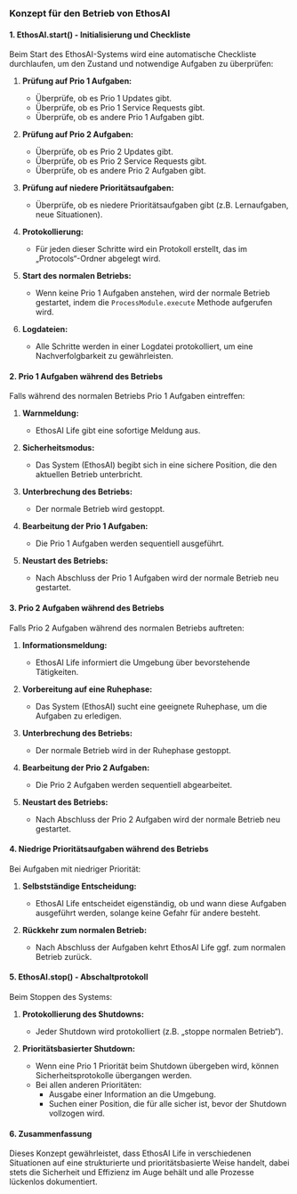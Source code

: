 ### Konzept für den Betrieb von EthosAI

#### 1. **EthosAI.start() - Initialisierung und Checkliste**
Beim Start des EthosAI-Systems wird eine automatische Checkliste durchlaufen, um den Zustand und notwendige Aufgaben zu überprüfen:

1. **Prüfung auf Prio 1 Aufgaben:**
   - Überprüfe, ob es Prio 1 Updates gibt.
   - Überprüfe, ob es Prio 1 Service Requests gibt.
   - Überprüfe, ob es andere Prio 1 Aufgaben gibt.

2. **Prüfung auf Prio 2 Aufgaben:**
   - Überprüfe, ob es Prio 2 Updates gibt.
   - Überprüfe, ob es Prio 2 Service Requests gibt.
   - Überprüfe, ob es andere Prio 2 Aufgaben gibt.

3. **Prüfung auf niedere Prioritätsaufgaben:**
   - Überprüfe, ob es niedere Prioritätsaufgaben gibt (z.B. Lernaufgaben, neue Situationen).

4. **Protokollierung:**
   - Für jeden dieser Schritte wird ein Protokoll erstellt, das im „Protocols“-Ordner abgelegt wird.

5. **Start des normalen Betriebs:**
   - Wenn keine Prio 1 Aufgaben anstehen, wird der normale Betrieb gestartet, indem die `ProcessModule.execute` Methode aufgerufen wird.

6. **Logdateien:**
   - Alle Schritte werden in einer Logdatei protokolliert, um eine Nachverfolgbarkeit zu gewährleisten.

#### 2. **Prio 1 Aufgaben während des Betriebs**
Falls während des normalen Betriebs Prio 1 Aufgaben eintreffen:

1. **Warnmeldung:**
   - EthosAI Life gibt eine sofortige Meldung aus.

2. **Sicherheitsmodus:**
   - Das System (EthosAI) begibt sich in eine sichere Position, die den aktuellen Betrieb unterbricht.

3. **Unterbrechung des Betriebs:**
   - Der normale Betrieb wird gestoppt.

4. **Bearbeitung der Prio 1 Aufgaben:**
   - Die Prio 1 Aufgaben werden sequentiell ausgeführt.

5. **Neustart des Betriebs:**
   - Nach Abschluss der Prio 1 Aufgaben wird der normale Betrieb neu gestartet.

#### 3. **Prio 2 Aufgaben während des Betriebs**
Falls Prio 2 Aufgaben während des normalen Betriebs auftreten:

1. **Informationsmeldung:**
   - EthosAI Life informiert die Umgebung über bevorstehende Tätigkeiten.

2. **Vorbereitung auf eine Ruhephase:**
   - Das System (EthosAI) sucht eine geeignete Ruhephase, um die Aufgaben zu erledigen.

3. **Unterbrechung des Betriebs:**
   - Der normale Betrieb wird in der Ruhephase gestoppt.

4. **Bearbeitung der Prio 2 Aufgaben:**
   - Die Prio 2 Aufgaben werden sequentiell abgearbeitet.

5. **Neustart des Betriebs:**
   - Nach Abschluss der Prio 2 Aufgaben wird der normale Betrieb neu gestartet.

#### 4. **Niedrige Prioritätsaufgaben während des Betriebs**
Bei Aufgaben mit niedriger Priorität:

1. **Selbstständige Entscheidung:**
   - EthosAI Life entscheidet eigenständig, ob und wann diese Aufgaben ausgeführt werden, solange keine Gefahr für andere besteht.

2. **Rückkehr zum normalen Betrieb:**
   - Nach Abschluss der Aufgaben kehrt EthosAI Life ggf. zum normalen Betrieb zurück.

#### 5. **EthosAI.stop() - Abschaltprotokoll**
Beim Stoppen des Systems:

1. **Protokollierung des Shutdowns:**
   - Jeder Shutdown wird protokolliert (z.B. „stoppe normalen Betrieb“).

2. **Prioritätsbasierter Shutdown:**
   - Wenn eine Prio 1 Priorität beim Shutdown übergeben wird, können Sicherheitsprotokolle übergangen werden.
   - Bei allen anderen Prioritäten:
     - Ausgabe einer Information an die Umgebung.
     - Suchen einer Position, die für alle sicher ist, bevor der Shutdown vollzogen wird.

#### 6. **Zusammenfassung**
Dieses Konzept gewährleistet, dass EthosAI Life in verschiedenen Situationen auf eine strukturierte und prioritätsbasierte Weise handelt, dabei stets die Sicherheit und Effizienz im Auge behält und alle Prozesse lückenlos dokumentiert.